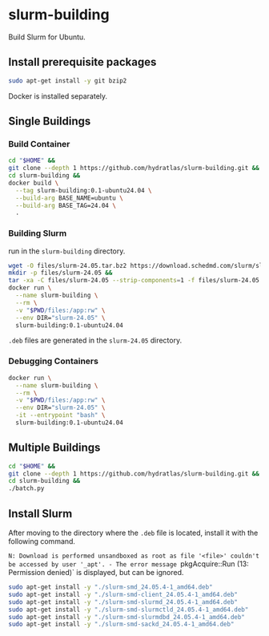 # slurm-building
Build Slurm for Ubuntu.

## Install prerequisite packages
```sh
sudo apt-get install -y git bzip2
```
Docker is installed separately.

## Single Buildings
### Build Container
```sh
cd "$HOME" &&
git clone --depth 1 https://github.com/hydratlas/slurm-building.git &&
cd slurm-building &&
docker build \
  --tag slurm-building:0.1-ubuntu24.04 \
  --build-arg BASE_NAME=ubuntu \
  --build-arg BASE_TAG=24.04 \
  .
```

### Building Slurm
run in the `slurm-building` directory.
```sh
wget -O files/slurm-24.05.tar.bz2 https://download.schedmd.com/slurm/slurm-24.05-latest.tar.bz2 &&
mkdir -p files/slurm-24.05 &&
tar -xa -C files/slurm-24.05 --strip-components=1 -f files/slurm-24.05.tar.bz2 &&
docker run \
  --name slurm-building \
  --rm \
  -v "$PWD/files:/app:rw" \
  --env DIR="slurm-24.05" \
  slurm-building:0.1-ubuntu24.04
```
`.deb` files are generated in the `slurm-24.05` directory.

### Debugging Containers
```sh
docker run \
  --name slurm-building \
  --rm \
  -v "$PWD/files:/app:rw" \
  --env DIR="slurm-24.05" \
  -it --entrypoint "bash" \
  slurm-building:0.1-ubuntu24.04
```

## Multiple Buildings
```sh
cd "$HOME" &&
git clone --depth 1 https://github.com/hydratlas/slurm-building.git &&
cd slurm-building &&
./batch.py
```

## Install Slurm
After moving to the directory where the `.deb` file is located, install it with the following command.

`N: Download is performed unsandboxed as root as file '<file>' couldn't be accessed by user '_apt'. - The error message `pkgAcquire::Run (13: Permission denied)` is displayed, but can be ignored.
```sh
sudo apt-get install -y "./slurm-smd_24.05.4-1_amd64.deb"
sudo apt-get install -y "./slurm-smd-client_24.05.4-1_amd64.deb"
sudo apt-get install -y "./slurm-smd-slurmd_24.05.4-1_amd64.deb"
sudo apt-get install -y "./slurm-smd-slurmctld_24.05.4-1_amd64.deb"
sudo apt-get install -y "./slurm-smd-slurmdbd_24.05.4-1_amd64.deb"
sudo apt-get install -y "./slurm-smd-sackd_24.05.4-1_amd64.deb"
```
